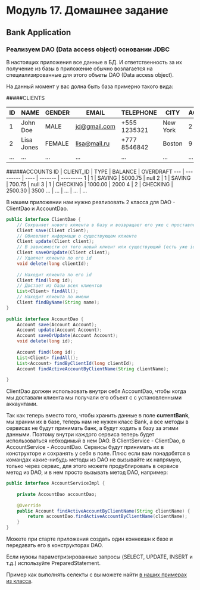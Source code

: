 # Модуль 17. Домашнее задание

## Bank Application

### Реализуем DAO (Data access object) основании JDBC

В настоящих приложения все данные в БД. И ответственность за их получение из базы в приложение обычно возлагается на специализированные для этого объеты DAO (Data access object).
 
На данный момент у вас долна быть база примерно такого вида:

#####CLIENTS

 ID  | NAME | GENDER | EMAIL | TELEPHONE | CITY | ACTIVE_ACCOUNT_ID
 --- | ---- | ------ | ----- | --------- | ---- | -----------------
 1 | John Doe | MALE | jd@gmail.com | +555 1235321 | New York | 2
 2 | Lisa Jones | FEMALE | lisa@mail.ru | +777 8546842 | Boston | 9
 ... | ... | ... | ... | ... | ... | ...

#####ACCOUNTS
 ID  | CLIENT_ID | TYPE | BALANCE | OVERDRAFT
 --- | --------- | ---- | ------- | ---------
 1 | 1 | SAVING | 5000.75 | null
 2 | 1 | SAVING | 700.75 | null
 3 | 1 | CHECKING | 1000.00 | 2000
 4 | 2 | CHECKING | 2500.30 | 3500
 ... | ... | ... | ... | ...

В нашем приложении нам нужно реализовать 2 класса для DAO - ClientDao и AccountDao.

```java
public interface ClientDao {
    // Сохраняет нового клиента в базу и возвращает его уже с проставленым id
    Client save(Client client);
    // Обновляет информаци о существующем клиенте
    Client update(Client client);
    // В зависимости от того новый клиент или существующий (есть уже id или еще нет) сохраняет его или обновляет его информацию
    Client saveOrUpdate(Client client);
    // Удаляет клиента по его id
    void delete(long clientId);
    
    // Находит клиента по его id
    Client find(long id);
    // Достает из базы всех клиентов
    List<Client> findAll();
    // Находит клиента по имени
    Client findByName(String name);
}
    
public interface AccountDao {
    Account save(Account Account);
    Account update(Account Account);
    Account saveOrUpdate(Account Account);
    void delete(long id);
    
    Account find(long id);
    List<Client> findAll();
    List<Account> findByClientId(long clientId);
    Account findActiveAccountByClientName(String clientName);
    
}
```

ClientDao должен использовать внутри себя AccountDao, чтобы когда мы доставали клиента мы получали его объект с с установленными аккаунтами.

Так как теперь вместо того, чтобы хранить данные в поле **currentBank**, мы храним их в базе, теперь нам не нужен класс Bank, а все методы в сервисах не будут принимать банк, а будут ходить в базу за этими данными. 
Поэтому внутри каждого сервиса теперь будет использоваться небходимый в нем DAO. В ClientService - ClientDao, в AccountService - AccountDao.
Сервисы будут принимать их в конструкторе и сохранять у себя в поле.
Плюс если вам понадобятся в командах какие-нибудь методы из DAO не вызывайте их напрямую, только через сервис, для этого можете продублировать в сервисе метод из DAO, и в нем просто вызывать метод DAO, например:

```java
public interface AccountServiceImpl {
    
    private AccountDao accountDao;
    
    @Override
    public Account findActiveAccountByClientName(String clientName) {
        return accountDao.findActiveAccountByClientName(clientName);
    }
}
```

Можете при старте приложения создать один коннекшн к базе и передавать его в конструкторах DAO.

Если нужны параметризированные запросы (SELECT, UPDATE, INSERT и т.д.) используйте PreparedStatement.

Пример как выполнять селекты с вы можете найти [в наших примерах из класса](https://github.com/spalah-java/java-language-basics/blob/master/src/ua/spalah/jdbc/JdbcMain.java#L29).